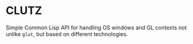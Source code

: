 # CLUTZ

Simple Common Lisp API for handling OS windows and GL contexts not unlike `glut`, but based on different
technologies.
